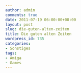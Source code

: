 ```yaml
---
author: admin
comments: true
date: 2011-07-19 06:00:00+00:00
layout: post
slug: die-guten-alten-zeiten
title: Die guten alten Zeiten
wordpress_id: 735
categories:
- Sonstiges
tags:
- Amiga
- Games
---
```



